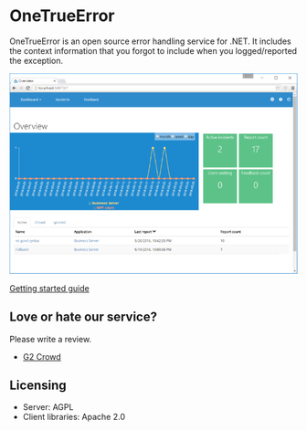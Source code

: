 OneTrueError
================================

OneTrueError is an open source error handling service for .NET. It includes the context information that you forgot to include when you logged/reported the exception.

![](screenshot.png)


[Getting started guide](https://www.codeproject.com/articles/1126297/onetrueerror-automated-exception-handling)


## Love or hate our service? 

Please write a review.

* [G2 Crowd](https://www.g2crowd.com/products/onetrueerror/reviews)


## Licensing

* Server: AGPL
* Client libraries: Apache 2.0
